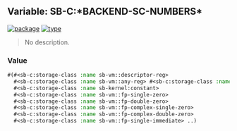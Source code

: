 ## Variable: SB-C:\*BACKEND-SC-NUMBERS\*
[![package](https://img.shields.io/badge/Package-SB--C-5f9ea0.svg?style=social&colorA=999999)](../) [![type](https://img.shields.io/badge/Type-Variable-5f9ea0.svg?style=social&colorA=999999)](../#variable) 

> No description.

### Value
```cl
#(#<sb-c:storage-class :name sb-vm::descriptor-reg>
  #<sb-c:storage-class :name sb-vm::any-reg> #<sb-c:storage-class :name sb-vm::signed-reg>
  #<sb-c:storage-class :name sb-kernel:constant>
  #<sb-c:storage-class :name sb-vm::fp-single-zero>
  #<sb-c:storage-class :name sb-vm::fp-double-zero>
  #<sb-c:storage-class :name sb-vm::fp-complex-single-zero>
  #<sb-c:storage-class :name sb-vm::fp-complex-double-zero>
  #<sb-c:storage-class :name sb-vm::fp-single-immediate> ..)
```
